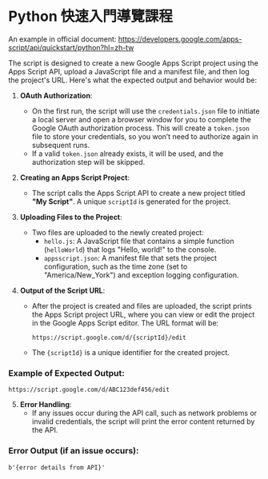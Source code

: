 # Python 快速入門導覽課程 

An example in official document: https://developers.google.com/apps-script/api/quickstart/python?hl=zh-tw

The script is designed to create a new Google Apps Script project using the Apps Script API, upload a JavaScript file and a manifest file, and then log the project's URL. Here's what the expected output and behavior would be:

1. **OAuth Authorization**:
   - On the first run, the script will use the `credentials.json` file to initiate a local server and open a browser window for you to complete the Google OAuth authorization process. This will create a `token.json` file to store your credentials, so you won’t need to authorize again in subsequent runs.
   - If a valid `token.json` already exists, it will be used, and the authorization step will be skipped.

2. **Creating an Apps Script Project**:
   - The script calls the Apps Script API to create a new project titled **"My Script"**. A unique `scriptId` is generated for the project.

3. **Uploading Files to the Project**:
   - Two files are uploaded to the newly created project:
     - `hello.js`: A JavaScript file that contains a simple function (`helloWorld`) that logs "Hello, world!" to the console.
     - `appsscript.json`: A manifest file that sets the project configuration, such as the time zone (set to "America/New_York") and exception logging configuration.

4. **Output of the Script URL**:
   - After the project is created and files are uploaded, the script prints the Apps Script project URL, where you can view or edit the project in the Google Apps Script editor. The URL format will be:
     ```
     https://script.google.com/d/{scriptId}/edit
     ```
   - The `{scriptId}` is a unique identifier for the created project.

### Example of Expected Output:
```
https://script.google.com/d/ABC123def456/edit
```

5. **Error Handling**:
   - If any issues occur during the API call, such as network problems or invalid credentials, the script will print the error content returned by the API.

### Error Output (if an issue occurs):
```
b'{error details from API}'
```